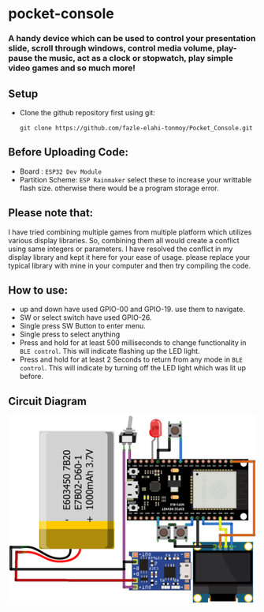 # pocket-console

### A handy device which can be used to control your presentation slide, scroll through windows, control media volume, play-pause the music, act as a clock or stopwatch, play simple video games and so much more! 


## Setup

- Clone the github repository first using git:
  ```
  git clone https://github.com/fazle-elahi-tonmoy/Pocket_Console.git
  ```
## Before Uploading Code:
  - Board : `ESP32 Dev Module`
  - Partition Scheme: `ESP Rainmaker`
  select these to increase your writtable flash size. otherwise there would be a program storage error. 

## Please note that:
  I have tried combining multiple games from multiple platform which utilizes various display libraries. So, combining them all would create a conflict using same integers or parameters. I have resolved the conflict in my display library and kept it here for your ease of usage. please replace your typical library with mine in your computer and then try compiling the code. 

## How to use:
  - up and down have used GPIO-00 and GPIO-19. use them to navigate. 
  - SW or select switch have used GPIO-26. 
  - Single press SW Button to enter menu. 
  - Single press to select anything
  - Press and hold for at least 500 milliseconds to change functionality in `BLE control`. This will indicate flashing up the LED light. 
  - Press and hold for at least 2 Seconds to return from any mode in `BLE control`. This will indicate by turning off the LED light which was lit up before.

## Circuit Diagram
  <img src="images/Circuit Diagram.png" width="auto">